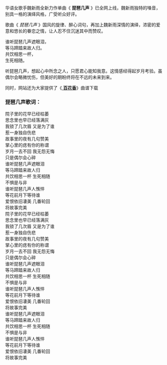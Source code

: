 

华语女歌手魏新雨全新力作单曲《 **琵琶几声** 》已全网上线，魏新雨独特的嗓音，别具一格的演绎风格，广受听众好评。

歌曲《 _琵琶几声_ 》国风的旋律、醉心词句，再加上魏新雨深情的演绎，浓密的爱意和悠长的眷恋之情，让人忍不住沉迷其中而赞叹。

谁听琵琶几声遮眼泪，  
等马蹄踏来故人归。  
共饮相思一杯，  
生死相随。

听琵琶几声，想起心中所念之人，只愿君心能知我意。这情感经得起岁月考验。虽偶尔会略微忧伤，但美好的期盼终将在不远的未来到来。

同时，网站还为大家提供了《[ **百花香**](Music-11598-百花香-魏新雨-一首虐狗的爱情歌曲.html "百花香")》曲谱下载

### 琵琶几声歌词：

院子里的花早已经枯萎  
思念里也早已经落满灰  
我锁了几次眉 又是为了谁  
惹一身独自伤悲  
故事里的夜有几句赞美  
掌心里的痣有你的称谓  
岁月一去不回 我无怨无悔  
只是偶尔会心碎  
谁听琵琶几声遮眼泪  
等马蹄踏来故人归  
共饮相思一杯 生死相随  
不惧是与非  
谁听琵琶几声人憔悴  
等花前月下等待谁  
爱恨依旧凄美 几番轮回  
将故事完美  
院子里的花早已经枯萎  
思念里也早已经落满灰  
我锁了几次眉 又是为了谁  
惹一身独自伤悲  
故事里的夜有几句赞美  
掌心里的痣有你的称谓  
岁月一去不回 我无怨无悔  
只是偶尔会心碎  
谁听琵琶几声遮眼泪  
等马蹄踏来故人归  
共饮相思一杯 生死相随  
不惧是与非  
谁听琵琶几声人憔悴  
等花前月下等待谁  
爱恨依旧凄美 几番轮回  
将故事完美  
谁听琵琶几声遮眼泪  
等马蹄踏来故人归  
共饮相思一杯 生死相随  
不惧是与非  
谁听琵琶几声人憔悴  
等花前月下等待谁  
爱恨依旧凄美 几番轮回  
将故事完美

